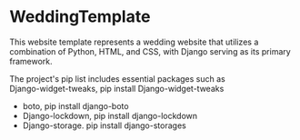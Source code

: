 # WeddingTemplate
This website template represents a wedding website that utilizes a combination of Python, HTML, and CSS, with Django serving as its primary framework. 


The project's pip list includes essential packages such as <br>
      Django-widget-tweaks,   pip install Django-widget-tweaks <br>
      <ul> 
            <li>   boto,                     pip install django-boto <br></li>
            <li>   Django-lockdown,          pip install django-lockdown <br></li>
            <li>   Django-storage.           pip install django-storages <br></li>
      </ul>
